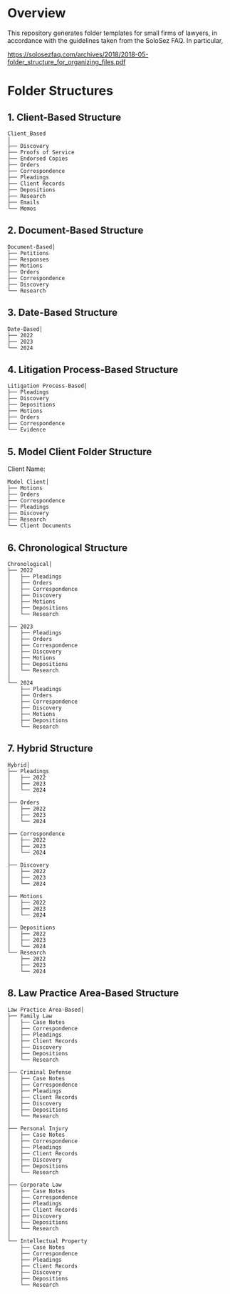 # Overview

This repository generates folder templates for small firms of lawyers, in accordance with the guidelines taken from the SoloSez FAQ. In particular,

https://solosezfaq.com/archives/2018/2018-05-folder_structure_for_organizing_files.pdf


# Folder Structures

## 1. Client-Based Structure

```
Client_Based
│
├── Discovery
├── Proofs of Service
├── Endorsed Copies
├── Orders
├── Correspondence
├── Pleadings
├── Client Records
├── Depositions
├── Research
├── Emails
└── Memos
```

## 2. Document-Based Structure

```
Document-Based│
├── Petitions
├── Responses
├── Motions
├── Orders
├── Correspondence
├── Discovery
└── Research
```

## 3. Date-Based Structure

```
Date-Based│
├── 2022
├── 2023
└── 2024
```

## 4. Litigation Process-Based Structure

```
Litigation Process-Based│
├── Pleadings
├── Discovery
├── Depositions
├── Motions
├── Orders
├── Correspondence
└── Evidence
```

## 5. Model Client Folder Structure

Client Name:

```
Model Client│
├── Motions
├── Orders
├── Correspondence
├── Pleadings
├── Discovery
├── Research
└── Client Documents
```

## 6. Chronological Structure

```
Chronological│
├── 2022
│   ├── Pleadings
│   ├── Orders
│   ├── Correspondence
│   ├── Discovery
│   ├── Motions
│   ├── Depositions
│   └── Research
│
├── 2023
│   ├── Pleadings
│   ├── Orders
│   ├── Correspondence
│   ├── Discovery
│   ├── Motions
│   ├── Depositions
│   └── Research
│
└── 2024
    ├── Pleadings
    ├── Orders
    ├── Correspondence
    ├── Discovery
    ├── Motions
    ├── Depositions
    └── Research
```

## 7. Hybrid Structure


```
Hybrid│
├── Pleadings
│   ├── 2022
│   ├── 2023
│   └── 2024
│
├── Orders
│   ├── 2022
│   ├── 2023
│   └── 2024
│
├── Correspondence
│   ├── 2022
│   ├── 2023
│   └── 2024
│
├── Discovery
│   ├── 2022
│   ├── 2023
│   └── 2024
│
├── Motions
│   ├── 2022
│   ├── 2023
│   └── 2024
│
├── Depositions
│   ├── 2022
│   ├── 2023
│   └── 2024
└── Research
    ├── 2022
    ├── 2023
    └── 2024
```

## 8. Law Practice Area-Based Structure

```
Law Practice Area-Based│
├── Family Law
│   ├── Case Notes
│   ├── Correspondence
│   ├── Pleadings
│   ├── Client Records
│   ├── Discovery
│   ├── Depositions
│   └── Research
│
├── Criminal Defense
│   ├── Case Notes
│   ├── Correspondence
│   ├── Pleadings
│   ├── Client Records
│   ├── Discovery
│   ├── Depositions
│   └── Research
│
├── Personal Injury
│   ├── Case Notes
│   ├── Correspondence
│   ├── Pleadings
│   ├── Client Records
│   ├── Discovery
│   ├── Depositions
│   └── Research
│
├── Corporate Law
│   ├── Case Notes
│   ├── Correspondence
│   ├── Pleadings
│   ├── Client Records
│   ├── Discovery
│   ├── Depositions
│   └── Research
│
└── Intellectual Property
    ├── Case Notes
    ├── Correspondence
    ├── Pleadings
    ├── Client Records
    ├── Discovery
    ├── Depositions
    └── Research
```

